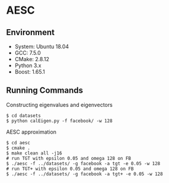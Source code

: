 # AESC

## Environment
- System: Ubuntu 18.04
- GCC: 7.5.0
- CMake: 2.8.12
- Python 3.x
- Boost: 1.65.1

## Running Commands
Constructing eigenvalues and eigenvectors
```
$ cd datasets
$ python calEigen.py -f facebook/ -w 128
```
AESC approximation
```
$ cd aesc
$ cmake .
$ make clean all -j16
# run TGT with epsilon 0.05 and omega 128 on FB
$ ./aesc -f ../datasets/ -g facebook -a tgt -e 0.05 -w 128       
# run TGT+ with epsilon 0.05 and omega 128 on FB
$ ./aesc -f ../datasets/ -g facebook -a tgt+ -e 0.05 -w 128
```